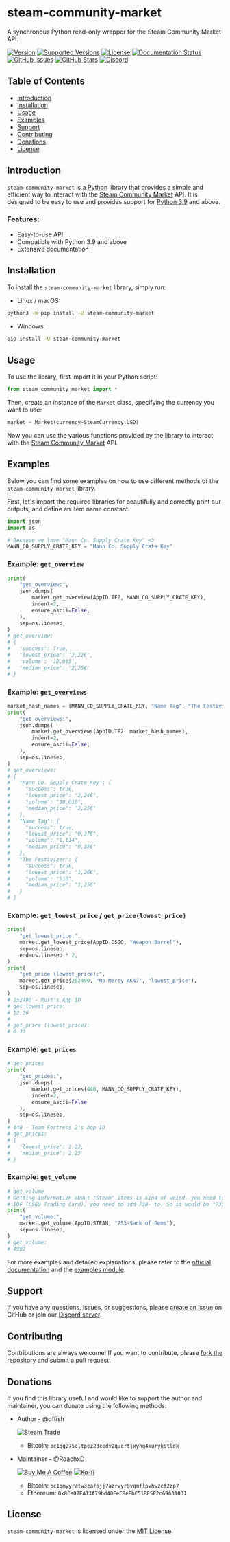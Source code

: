 # steam-community-market

A synchronous Python read-only wrapper for the Steam Community Market API.

[![Version](https://img.shields.io/pypi/v/steam-community-market?color=0067a3&label=Version&logo=pypi&logoColor=0067a3)](https://pypi.org/project/steam-community-market/)
[![Supported Versions](https://img.shields.io/pypi/pyversions/steam-community-market?color=0067a3&label=Supported%20Versions&logo=pypi&logoColor=0067a3)](https://pypi.org/project/steam-community-market/)
[![License](https://img.shields.io/pypi/l/steam-community-market?color=0067a3&label=License&logo=pypi&logoColor=0067a3)](https://github.com/offish/steam-community-market/blob/master/LICENSE)
[![Documentation Status](https://img.shields.io/readthedocs/steam-community-market/latest?label=RTD&logo=read-the-docs&logoColor=ffffff)](https://steam-community-market.readthedocs.io/en/latest/)
[![GitHub Issues](https://img.shields.io/github/issues-raw/offish/steam_community_market?color=ffffff&label=Open%20Issues&logo=github)](https://github.com/offish/steam_community_market/issues)
[![GitHub Stars](https://img.shields.io/github/stars/offish/steam_community_market?color=ffffff&label=Stargazers&logo=github)](https://github.com/offish/steam_community_market/stargazers)
[![Discord](https://img.shields.io/discord/467040686982692865?color=7289da&label=Discord&logo=discord&logoColor=7289da)](https://discord.gg/t8nHSvA)

## Table of Contents

- [Introduction](#introduction)
- [Installation](#installation)
- [Usage](#usage)
- [Examples](#examples)
- [Support](#support)
- [Contributing](#contributing)
- [Donations](#donations)
- [License](#license)

## Introduction

`steam-community-market` is a [Python](https://www.python.org/) library that provides a simple and efficient way to interact with the [Steam Community Market](https://steamcommunity.com/market/) API. It is designed to be easy to use and provides support for [Python 3.9](https://docs.python.org/3.9/) and above.

### Features:

- Easy-to-use API
- Compatible with Python 3.9 and above
- Extensive documentation

## Installation

To install the `steam-community-market` library, simply run:

- Linux / macOS:

```sh
python3 -m pip install -U steam-community-market
```

- Windows:

```sh
pip install -U steam-community-market
```

## Usage

To use the library, first import it in your Python script:

```python
from steam_community_market import *
```

Then, create an instance of the `Market` class, specifying the currency you want to use:

```python
market = Market(currency=SteamCurrency.USD)
```

Now you can use the various functions provided by the library to interact with the [Steam Community Market](https://steamcommunity.com/market/) API.

## Examples

Below you can find some examples on how to use different methods of the `steam-community-market` library.

First, let's import the required libraries for beautifully and correctly print our outputs, and define an item name constant:

```python
import json
import os

# Because we love "Mann Co. Supply Crate Key" <3
MANN_CO_SUPPLY_CRATE_KEY = "Mann Co. Supply Crate Key"
```

### Example: `get_overview`

```python
print(
    "get_overview:",
    json.dumps(
        market.get_overview(AppID.TF2, MANN_CO_SUPPLY_CRATE_KEY),
        indent=2,
        ensure_ascii=False,
    ),
    sep=os.linesep,
)
# get_overview:
# {
#   'success': True,
#   'lowest_price': '2,22€',
#   'volume': '18,015',
#   'median_price': '2,25€'
# }
```

### Example: `get_overviews`

```python
market_hash_names = [MANN_CO_SUPPLY_CRATE_KEY, "Name Tag", "The Festivizer"]
print(
    "get_overviews:",
    json.dumps(
        market.get_overviews(AppID.TF2, market_hash_names),
        indent=2,
        ensure_ascii=False,
    ),
    sep=os.linesep,
)
# get_overviews:
# {
#   "Mann Co. Supply Crate Key": {
#     "success": true,
#     "lowest_price": "2,24€",
#     "volume": "18,015",
#     "median_price": "2,25€"
#   },
#   "Name Tag": {
#     "success": true,
#     "lowest_price": "0,37€",
#     "volume": "1,114",
#     "median_price": "0,38€"
#   },
#   "The Festivizer": {
#     "success": true,
#     "lowest_price": "1,26€",
#     "volume": "510",
#     "median_price": "1,25€"
#   }
# }
```

### Example: `get_lowest_price` / `get_price(lowest_price)`

```python
print(
    "get_lowest_price:",
    market.get_lowest_price(AppID.CSGO, "Weapon Barrel"),
    sep=os.linesep,
    end=os.linesep * 2,
)
print(
    "get_price (lowest_price):",
    market.get_price(252490, "No Mercy AK47", "lowest_price"),
    sep=os.linesep,
)
# 252490 - Rust's App ID
# get_lowest_price:
# 12.26
#
# get_price (lowest_price):
# 6.33
```

### Example: `get_prices`

```python
# get_prices
print(
    "get_prices:",
    json.dumps(
        market.get_prices(440, MANN_CO_SUPPLY_CRATE_KEY),
        indent=2,
        ensure_ascii=False
    ),
    sep=os.linesep,
)
# 440 - Team Fortress 2's App ID
# get_prices:
# {
#   'lowest_price': 2.22,
#   'median_price': 2.25
# }
```

### Example: `get_volume`

```python
# get_volume
# Getting information about "Steam" items is kind of weird, you need to look at its URL.
# IDF (CSGO Trading Card), you need to add 730- to. So it would be "730-IDF".
print(
    "get_volume:",
    market.get_volume(AppID.STEAM, "753-Sack of Gems"),
    sep=os.linesep,
)
# get_volume:
# 4982
```

For more examples and detailed explanations, please refer to the [official documentation](https://steam-community-market.readthedocs.io/) and the [examples module](https://github.com/offish/steam_community_market/blob/master/example.py).

## Support

If you have any questions, issues, or suggestions, please [create an issue](https://github.com/offish/steam-community-market/issues) on GitHub or join our [Discord server](https://discord.gg/t8nHSvA).

## Contributing

Contributions are always welcome! If you want to contribute, please [fork the repository](https://github.com/offish/steam-community-market/fork) and submit a pull request.

## Donations

If you find this library useful and would like to support the author and maintainer, you can donate using the following methods:

- Author - @offish

  [![Steam Trade](https://img.shields.io/static/v1?color=2a475e&label=Steam&logo=steam&message=Trade&style=flat)](https://steamcommunity.com/tradeoffer/new/?partner=293059984&token=0-l_idZR)

  - Bitcoin: `bc1qg275cltpez2dcedv2qucrtjxyhq4xurykstldk`

- Maintainer - @RoachxD

  [![Buy Me A Coffee](https://img.shields.io/static/v1?color=ffdd00&label=Coffee&logo=buy-me-a-coffee&message=Provide&style=flat)](https://www.buymeacoffee.com/roach)
  [![Ko-fi](https://img.shields.io/static/v1?color=ff5e5b&label=Ko-fi&logo=ko-fi&message=Provide&style=flat)](https://ko-fi.com/roachxd)

  - Bitcoin: `bc1qmyyratw3zaf6jj7azrvyr8vqmflpvhwzcf2zp7`
  - Ethereum: `0x8Ce07EA13A79bd40FeC8eEbC51BE5F2c69631031`

## License

`steam-community-market` is licensed under the [MIT License](https://github.com/offish/steam-community-market/blob/master/LICENSE).
